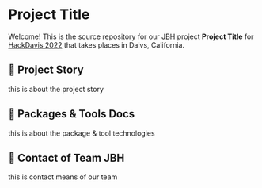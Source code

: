 # Project Title

Welcome! This is the source repository for our [JBH](#) project **Project Title** for [HackDavis 2022](#) that takes places in Daivs, California.

## 🚀 Project Story

this is about the project story

## 🚀 Packages & Tools Docs

this is about the package & tool technologies

## 🚀 Contact of Team JBH

this is contact means of our team
